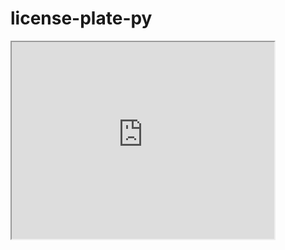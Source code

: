 # license-plate-py

<iframe width="420" height="315"
src="https://www.youtube.com/watch?v=V5hzuDWw8lI">
</iframe>
